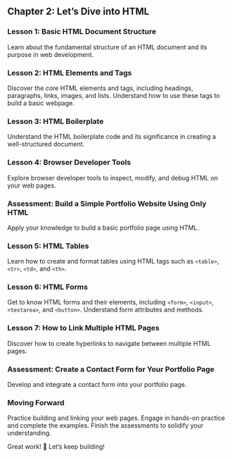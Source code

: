## Chapter 2: Let’s Dive into HTML

### Lesson 1: Basic HTML Document Structure
Learn about the fundamental structure of an HTML document and its purpose in web development.

### Lesson 2: HTML Elements and Tags
Discover the core HTML elements and tags, including headings, paragraphs, links, images, and lists. Understand how to use these tags to build a basic webpage.

### Lesson 3: HTML Boilerplate
Understand the HTML boilerplate code and its significance in creating a well-structured document.

### Lesson 4: Browser Developer Tools
Explore browser developer tools to inspect, modify, and debug HTML on your web pages.

### Assessment: Build a Simple Portfolio Website Using Only HTML
Apply your knowledge to build a basic portfolio page using HTML.

### Lesson 5: HTML Tables
Learn how to create and format tables using HTML tags such as `<table>`, `<tr>`, `<td>`, and `<th>`.

### Lesson 6: HTML Forms
Get to know HTML forms and their elements, including `<form>`, `<input>`, `<textarea>`, and `<button>`. Understand form attributes and methods.

### Lesson 7: How to Link Multiple HTML Pages
Discover how to create hyperlinks to navigate between multiple HTML pages.

### Assessment: Create a Contact Form for Your Portfolio Page
Develop and integrate a contact form into your portfolio page.

### Moving Forward
Practice building and linking your web pages. Engage in hands-on practice and complete the examples. Finish the assessments to solidify your understanding.

Great work! 🚀 Let’s keep building!

<!--stackedit_data:
eyJoaXN0b3J5IjpbNjEwMzg4NjIsLTY3NDEyNDM2MF19
-->